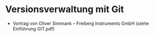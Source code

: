# Versionsverwaltung mit Git
- Vortrag von Oliver Simmank – Freiberg Instruments GmbH (siehe Einführung GIT.pdf)
